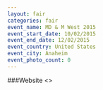 ```yaml
---
layout: fair
categories: fair
event_name: MD & M West 2015
event_start_date: 10/02/2015
event_end_date: 12/02/2015
event_country: United States
event_city: Anaheim
event_photo_count: 0
---
```


###Website
<>